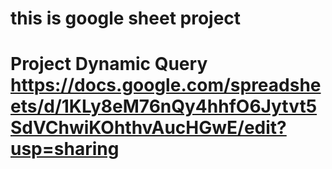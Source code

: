 # this is google sheet project 
# Project Dynamic Query https://docs.google.com/spreadsheets/d/1KLy8eM76nQy4hhfO6Jytvt5SdVChwiKOhthvAucHGwE/edit?usp=sharing
